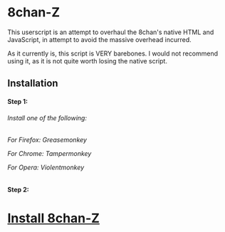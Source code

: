 8chan-Z
=======

This userscript is an attempt to overhaul the 8chan's native HTML and JavaScript, in attempt to avoid the massive overhead incurred.

As it currently is, this script is VERY barebones. I would not recommend using it, as it is not quite worth losing the native script.

Installation
-------
<h4>Step 1:</h4> 

<h6>Install one of the following:<h6>

For Firefox: Greasemonkey

For Chrome: Tampermonkey

For Opera: Violentmonkey

<h4>Step 2:</h4>
<h1><a href="https://github.com/nokosage/8chan-Z/raw/master/8chan-Z.user.js">Install 8chan-Z</a></h1>